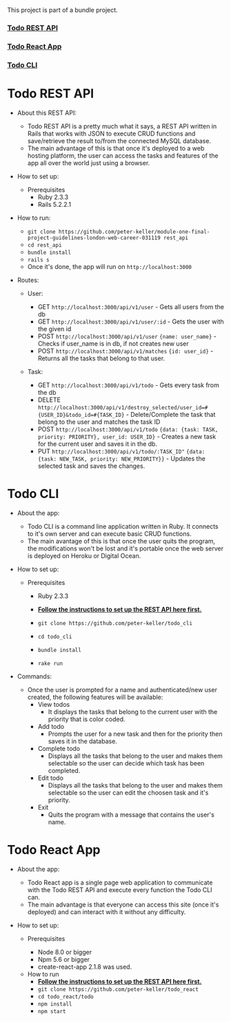 This project is part of a bundle project.

### [Todo REST API](https://github.com/peter-keller/module-one-final-project-guidelines-london-web-career-031119)

### [Todo React App](https://github.com/peter-keller/todo_react)

### [Todo CLI](https://github.com/peter-keller/todo_cli)

# Todo REST API

- About this REST API:

  - Todo REST API is a pretty much what it says, a REST API written in Rails that works with JSON to execute CRUD functions and save/retrieve the result to/from the connected MySQL database.
  - The main advantage of this is that once it's deployed to a web hosting platform, the user can access the tasks and features of the app all over the world just using a browser.

- How to set up:
  - Prerequisites
    - Ruby 2.3.3
    - Rails 5.2.2.1

* How to run:

  - `git clone https://github.com/peter-keller/module-one-final-project-guidelines-london-web-career-031119 rest_api`
  - `cd rest_api`
  - `bundle install`
  - `rails s`
  - Once it's done, the app will run on `http://localhost:3000`

* Routes:

  - User:

    - GET `http://localhost:3000/api/v1/user` - Gets all users from the db
    - GET `http://localhost:3000/api/v1/user/:id` - Gets the user with the given id
    - POST `http://localhost:3000/api/v1/user` `{name: user_name}` - Checks if user_name is in db, if not creates new user
    - POST `http://localhost:3000/api/v1/matches` `{id: user_id}` - Returns all the tasks that belong to that user.

  - Task:
    - GET `http://localhost:3000/api/v1/todo` - Gets every task from the db
    - DELETE `http://localhost:3000/api/v1/destroy_selected/user_id=#{USER_ID}&todo_id=#{TASK_ID}` - Delete/Complete the task that belong to the user and matches the task ID
    - POST `http://localhost:3000/api/v1/todo` `{data: {task: TASK, priority: PRIORITY}, user_id: USER_ID}` - Creates a new task for the current user and saves it in the db.
    - PUT `http://localhost:3000/api/v1/todo/:TASK_ID"` `{data: {task: NEW_TASK, priority: NEW_PRIORITY}}` - Updates the selected task and saves the changes.

# Todo CLI

- About the app:

  - Todo CLI is a command line application written in Ruby. It connects to it's own server and can execute basic CRUD functions.
  - The main avantage of this is that once the user quits the program, the modifications won't be lost and it's portable once the web server is deployed on Heroku or Digital Ocean.

- How to set up:
  - Prerequisites
    - Ruby 2.3.3


    - **[Follow the instructions to set up the REST API here first.](https://github.com/peter-keller/module-one-final-project-guidelines-london-web-career-031119)**
    - `git clone https://github.com/peter-keller/todo_cli`
    - `cd todo_cli`
    - `bundle install`
    - `rake run`

- Commands:
  - Once the user is prompted for a name and authenticated/new user created, the following features will be available:
    - View todos
      - It displays the tasks that belong to the current user with the priority that is color coded.
    - Add todo
      - Prompts the user for a new task and then for the priority then saves it in the database.
    - Complete todo
      - Displays all the tasks that belong to the user and makes them selectable so the user can decide which task has been completed.
    - Edit todo
      - Displays all the tasks that belong to the user and makes them selectable so the user can edit the choosen task and it's priority.
    - Exit
      - Quits the program with a message that contains the user's name.

# Todo React App

- About the app:

  - Todo React app is a single page web application to communicate with the Todo REST API and execute every function the Todo CLI can.
  - The main advantage is that everyone can access this site (once it's deployed) and can interact with it without any difficulty.

- How to set up:

  - Prerequisites

    - Node 8.0 or bigger
    - Npm 5.6 or bigger
    - create-react-app 2.1.8 was used.

  * How to run
    - **[Follow the instructions to set up the REST API here first.](https://github.com/peter-keller/module-one-final-project-guidelines-london-web-career-031119)**
    - `git clone https://github.com/peter-keller/todo_react`
    - `cd todo_react/todo`
    - `npm install`
    - `npm start`

